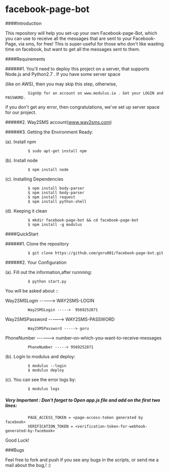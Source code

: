 # facebook-page-bot

####Introduction

This repository will help you set-up your own Facebook-page-Bot, which you can use to receive all the messages that are sent to
your Facebook-Page, via sms, for free! This is super-useful for those who don't like wasting time on facebook, but want to get
all the messages sent to them.  

####Requirements

######1. You'll need to deploy this project on a server, that supports Node.js and Python2.7 . If you have some server space 

(like on AWS), then you may skip this step, otherwise, 

              SignUp for an account on www.modulus.io . Get your LOGIN and PASSWORD. 
              
  if you don't get any error, then congratulations, we've set up server space for our project.
  

######2. Way2SMS account(www.way2sms.com)


######3. Getting the Environment Ready:

(a). Install npm
              
              $ sudo apt-get install npm 

(b). Install node
            
              $ npm install node
              
(c). Installing Dependencies
              
              $ npm install body-parser
              $ npm install body-parser
              $ npm install request 
              $ npm install python-shell
              
(d). Keeping it clean

              $ mkdir facebook-page-bot && cd facebook-page-bot
              $ npm install -g modulus

####QuickStart


######1. Clone the repository

              $ git clone https://github.com/goru001/facebook-page-bot.git
              

######2. Your Configuration

(a). Fill out the information,after runnning:
  
              $ python start.py
              
You will be asked about ::
     

Way2SMSLogin -----> WAY2SMS-LOGIN 
     
              Way2SMSLogin ----->  9569252871
              

Way2SMSPassword -----> WAY2SMS-PASSWORD

              Way2SMSPassword -----> goru
              

PhoneNumber ------> number-on-which-you-want-to-receive-messages

              PhoneNumber -----> 9569252871


(b). Login to modulus and deploy:

              $ modulus --login
              $ modulus deploy
              

(c). You can see the error logs by:

              $ modulus logs
              
              
  
       
              
##### Very Important : Don't forget to  Open app.js file and add on the first two lines:

              PAGE_ACCESS_TOKEN = <page-access-token generated by facebook>
              VERIFICATION_TOKEN = <verification-token-for-webhook-generated-by-facebook>

Good Luck!

###Bugs

Feel free to fork and push if you see any bugs in the scripts, or send me a mail about the bug,! :)

